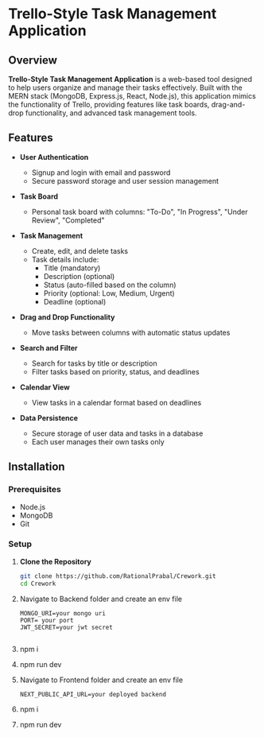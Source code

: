 # Trello-Style Task Management Application

## Overview

**Trello-Style Task Management Application** is a web-based tool designed to help users organize and manage their tasks effectively. Built with the MERN stack (MongoDB, Express.js, React, Node.js), this application mimics the functionality of Trello, providing features like task boards, drag-and-drop functionality, and advanced task management tools.

## Features

- **User Authentication**
  - Signup and login with email and password
  - Secure password storage and user session management

- **Task Board**
  - Personal task board with columns: "To-Do", "In Progress", "Under Review", "Completed"

- **Task Management**
  - Create, edit, and delete tasks
  - Task details include:
    - Title (mandatory)
    - Description (optional)
    - Status (auto-filled based on the column)
    - Priority (optional: Low, Medium, Urgent)
    - Deadline (optional)

- **Drag and Drop Functionality**
  - Move tasks between columns with automatic status updates

- **Search and Filter**
  - Search for tasks by title or description
  - Filter tasks based on priority, status, and deadlines


- **Calendar View**
  - View tasks in a calendar format based on deadlines

- **Data Persistence**
  - Secure storage of user data and tasks in a database
  - Each user manages their own tasks only


## Installation

### Prerequisites

- Node.js
- MongoDB
- Git

### Setup

1. **Clone the Repository**

   ```bash
   git clone https://github.com/RationalPrabal/Crework.git
   cd Crework
2. Navigate to Backend folder and create an env file
    ```
   MONGO_URI=your mongo uri
   PORT= your port 
   JWT_SECRET=your jwt secret
    
    
3. npm i
4. npm run dev
   
5. Navigate to Frontend folder and create an env file
   ```
   NEXT_PUBLIC_API_URL=your deployed backend
   
6. npm i
7. npm run dev

